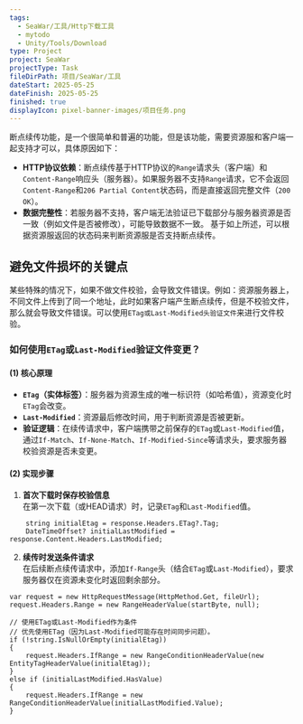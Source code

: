 ```yaml
---
tags:
  - SeaWar/工具/Http下载工具
  - mytodo
  - Unity/Tools/Download
type: Project
project: SeaWar
projectType: Task
fileDirPath: 项目/SeaWar/工具
dateStart: 2025-05-25
dateFinish: 2025-05-25
finished: true
displayIcon: pixel-banner-images/项目任务.png
---
```

断点续传功能，是一个很简单和普遍的功能，但是该功能，需要资源服和客户端一起支持才可以，具体原因如下：
- **HTTP协议依赖**：断点续传基于HTTP协议的`Range`请求头（客户端）和`Content-Range`响应头（服务器）。如果服务器不支持`Range`请求，它不会返回`Content-Range`和`206 Partial Content`状态码，而是直接返回完整文件（`200 OK`）。
- **数据完整性**：若服务器不支持，客户端无法验证已下载部分与服务器资源是否一致（例如文件是否被修改），可能导致数据不一致。
基于如上所述，可以根据资源服返回的状态码来判断资源服是否支持断点续传。
## 避免文件损坏的关键点
某些特殊的情况下，如果不做文件校验，会导致文件错误。例如：资源服务器上，不同文件上传到了同一个地址，此时如果客户端产生断点续传，但是不校验文件，那么就会导致文件错误。可以使用`ETag或Last-Modified头验证文件`来进行文件校验。
### 如何使用`ETag`或`Last-Modified`验证文件变更？
#### (1) 核心原理
- **`ETag`（实体标签）**：服务器为资源生成的唯一标识符（如哈希值），资源变化时`ETag`会改变。
- **`Last-Modified`**：资源最后修改时间，用于判断资源是否被更新。
- **验证逻辑**：在续传请求中，客户端携带之前保存的`ETag`或`Last-Modified`值，通过`If-Match`、`If-None-Match`、`If-Modified-Since`等请求头，要求服务器校验资源是否未变更。
#### (2) 实现步骤
1. **首次下载时保存校验信息**  
    在第一次下载（或HEAD请求）时，记录`ETag`和`Last-Modified`值。
```CSharp
	string initialEtag = response.Headers.ETag?.Tag;
    DateTimeOffset? initialLastModified = response.Content.Headers.LastModified;
```
2. **续传时发送条件请求**  
    在后续断点续传请求中，添加`If-Range`头（结合`ETag`或`Last-Modified`），要求服务器仅在资源未变化时返回剩余部分。
```CSharp
var request = new HttpRequestMessage(HttpMethod.Get, fileUrl);
request.Headers.Range = new RangeHeaderValue(startByte, null);

// 使用ETag或Last-Modified作为条件
// 优先使用ETag（因为Last-Modified可能存在时间同步问题）。
if (!string.IsNullOrEmpty(initialEtag))
{
    request.Headers.IfRange = new RangeConditionHeaderValue(new EntityTagHeaderValue(initialEtag));
}
else if (initialLastModified.HasValue)
{
    request.Headers.IfRange = new 
RangeConditionHeaderValue(initialLastModified.Value);
}
```



